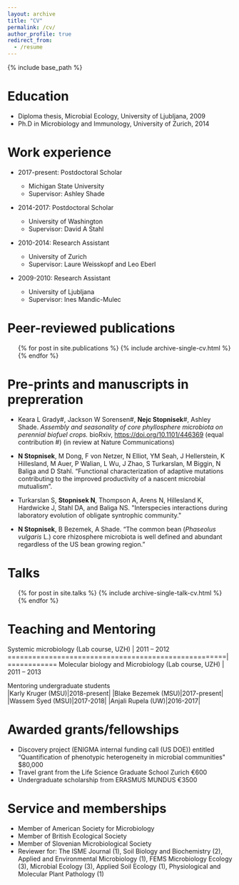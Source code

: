 ```yaml
---
layout: archive
title: "CV"
permalink: /cv/
author_profile: true
redirect_from:
  - /resume
---
```


{% include base_path %}

Education
======
* Diploma thesis, Microbial Ecology, University of Ljubljana, 2009
* Ph.D in Microbiology and Immunology, University of Zurich, 2014

Work experience
======
* 2017-present: Postdoctoral Scholar
  * Michigan State University
  * Supervisor: Ashley Shade

* 2014-2017: Postdoctoral Scholar
  * University of Washington
  * Supervisor: David A Stahl
  
* 2010-2014: Research Assistant
  * University of Zurich
  * Supervisor: Laure Weisskopf and Leo Eberl
  
* 2009-2010: Research Assistant
  * University of Ljubljana
  * Supervisor: Ines Mandic-Mulec

Peer-reviewed publications
======
  <ul>{% for post in site.publications %}
    {% include archive-single-cv.html %}
  {% endfor %}</ul>

Pre-prints and manuscripts in prepreration
====== 

* Keara L Grady#, Jackson W Sorensen#, <b>Nejc Stopnisek</b>#, Ashley Shade. <i>Assembly and seasonality of core phyllosphere microbiota on perennial biofuel crops.</i> bioRxiv, https://doi.org/10.1101/446369 (equal contribution #)  (in review at Nature Communications)

* <b>N Stopnisek</b>, M Dong, F von Netzer, N Elliot, YM Seah, J Hellerstein, K Hillesland, M Auer, P Walian, L Wu, J Zhao, S Turkarslan, M Biggin, N Baliga and D Stahl. “Functional characterization of adaptive mutations contributing to the improved productivity of a nascent microbial mutualism”. 

* Turkarslan S, <b>Stopnisek N</b>, Thompson A, Arens N, Hillesland K, Hardwicke J, Stahl DA, and Baliga NS. "Interspecies interactions during laboratory evolution of obligate syntrophic community."

* <b>N Stopnisek</b>, B Bezemek, A Shade. “The common bean (_Phaseolus vulgaris_ L.) core rhizosphere microbiota is well defined and abundant regardless of the US bean growing region.” 
  
Talks
======
  <ul>{% for post in site.talks %}
    {% include archive-single-talk-cv.html %}
  {% endfor %}</ul>
  
Teaching and Mentoring
======
Systemic microbiology (Lab course, UZH)              | 2011 – 2012
=====================================================|============
Molecular biology and Microbiology (Lab course, UZH) | 2011 – 2013

Mentoring undergraduate students			 
|Karly Kruger (MSU)|2018-present|
|Blake Bezemek (MSU)|2017-present|
|Wassem Syed (MSU)|2017-2018|
|Anjali Rupela (UW)|2016-2017|


Awarded grants/fellowships
======
* Discovery project (ENIGMA internal funding call (US DOE)) entitled “Quantification of phenotypic heterogeneity in microbial communities"   $80,000
* Travel grant from the Life Science Graduate School Zurich   €600
* Undergraduate scholarship from ERASMUS MUNDUS   €3500
  
Service and memberships
======
* Member of American Society for Microbiology
* Member of British Ecological Society
* Member of Slovenian Microbiological Society
* Reviewer for: The ISME Journal (1), Soil Biology and Biochemistry (2), Applied and Environmental Microbiology (1), FEMS Microbiology Ecology (3), Microbial Ecology (3), Applied Soil Ecology (1), Physiological and Molecular Plant Pathology (1)




